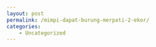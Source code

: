 ```yaml
---
layout: post
permalink: /mimpi-dapat-burung-merpati-2-ekor/
categories:
    - Uncategorized
---
```


